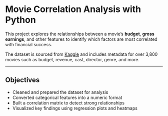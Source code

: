 # Movie Correlation Analysis with Python

This project explores the relationships between a movie’s **budget**, **gross earnings**, and other features to identify which factors are most correlated with financial success.

The dataset is sourced from [Kaggle](https://www.kaggle.com/datasets/danielgrijalvas/movies) and includes metadata for over 3,800 movies such as budget, revenue, cast, director, genre, and more.

---

## Objectives

- Cleaned and prepared the dataset for analysis
- Converted categorical features into a numeric format
- Built a correlation matrix to detect strong relationships
- Visualized key findings using regression plots and heatmaps
